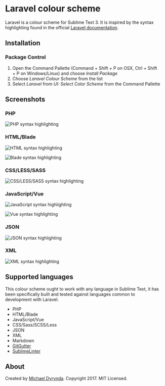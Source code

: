 # Laravel colour scheme

Laravel is a colour scheme for Sublime Text 3. It is inspired by the syntax highlighting found in the official [Laravel documentation](https://laravel.com/docs).

## Installation

### Package Control

1. Open the Command Pallette (Command + Shift + P on OSX, Ctrl + Shift + P on Windows/Linux) and choose *Install Package*
2. Choose *Laravel Colour Scheme* from the list
3. Select *Laravel* from *UI: Select Color Scheme* from the Command Pallette

## Screenshots

### PHP

![PHP syntax highlighting](/previews/php.png)

### HTML/Blade

![HTML syntax highlighting](/previews/html.png)

![Blade syntax highlighting](/previews/blade.png)

### CSS/LESS/SASS

![CSS/LESS/SASS syntax highlighting](/previews/scss.png)

### JavaScript/Vue

![JavaScript syntax highlighting](/previews/javascript.png)

![Vue syntax highlighting](/previews/vue.png)

### JSON

![JSON syntax highlighting](/previews/json.png)

### XML

![XML syntax highlighting](/previews/xml.png)

## Supported languages

This colour scheme ought to work with any language in Sublime Text, it has been specifically built and tested against languages common to development with Laravel.

* PHP
* HTML/Blade
* JavaScript/Vue
* CSS/Sass/SCSS/Less
* JSON
* XML
* Markdown
* [GitGutter](https://packagecontrol.io/packages/GitGutter)
* [SublimeLinter](https://packagecontrol.io/packages/SublimeLinter)

## About

Created by [Michael Dyrynda](https://twitter.com/michaeldyrynda). Copyright 2017. MIT Licensed.

